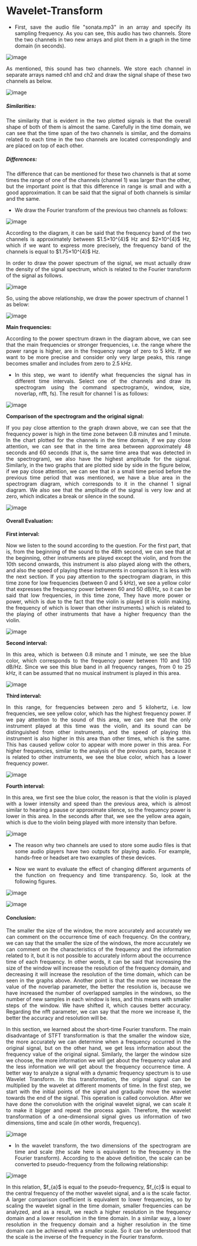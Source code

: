 # Wavelet-Transform
* <p align="justify"> First, save the audio file "sonata.mp3" in an array and specify its sampling frequency. As you can see, this audio has two channels. Store the two channels in two new arrays and plot them in a graph in the time domain (in seconds). </p>

![image](https://github.com/SogolGoodarzi/Wavelet-Transform/assets/125180530/b7dd9d8e-e508-4432-9020-bfdb3d49476d)

<p align="justify"> As mentioned, this sound has two channels. We store each channel in separate arrays named ch1 and ch2 and draw the signal shape of these two channels as below. </p>

![image](https://github.com/SogolGoodarzi/Wavelet-Transform/assets/125180530/95f3b1ea-e030-469d-835d-625ad701addd)

##### Similarities:
<p align="justify"> The similarity that is evident in the two plotted signals is that the overall shape of both of them is almost the same. Carefully in the time domain, we can see that the time span of the two channels is similar, and the domains related to each time in the two channels are located correspondingly and are placed on top of each other. </p>

##### Differences:
<p align="justify"> The difference that can be mentioned for these two channels is that at some times the range of one of the channels (channel 1) was larger than the other, but the important point is that this difference in range is small and with a good approximation. It can be said that the signal of both channels is similar and the same. </p>

* We draw the Fourier transform of the previous two channels as follows:

![image](https://github.com/SogolGoodarzi/Wavelet-Transform/assets/125180530/ee95219e-11c3-4d42-91de-1efa37651d99)

<p align="justify"> According to the diagram, it can be said that the frequency band of the two channels is approximately between $1.5×10^{4}$ Hz and $2×10^{4}$ Hz, which if we want to express more precisely, the frequency band of the channels is equal to $1.75×10^{4}$ Hz. </p>

<p align="justify"> In order to draw the power spectrum of the signal, we must actually draw the density of the signal spectrum, which is related to the Fourier transform of the signal as follows. </p>

![image](https://github.com/SogolGoodarzi/Wavelet-Transform/assets/125180530/4c2ea83c-1feb-4b81-9603-14995ea73164)

So, using the above relationship, we draw the power spectrum of channel 1 as below:

![image](https://github.com/SogolGoodarzi/Wavelet-Transform/assets/125180530/9d61b914-0ce5-4a90-a45e-d4790de8e8ff)

**Main frequencies:** <p align="justify">According to the power spectrum drawn in the diagram above, we can see that the main frequencies or stronger frequencies, i.e. the range where the power range is higher, are in the frequency range of zero to 5 kHz. If we want to be more precise and consider only very large peaks, this range becomes smaller and includes from zero to 2.5 kHz. </p>

* <p align="justify"> In this step, we want to identify what frequencies the signal has in different time intervals. Select one of the channels and draw its spectrogram using the command spectrogram(x, window, size, noverlap, nfft, fs). The result for channel 1 is as follows: </p>

![image](https://github.com/SogolGoodarzi/Wavelet-Transform/assets/125180530/135e3f0c-7b58-48d8-aa44-900af6d08635)

**Comparison of the spectrogram and the original signal:** <p align="justify"> If you pay close attention to the graph drawn above, we can see that the frequency power is high in the time zone between 0.8 minutes and 1 minute. In the chart plotted for the channels in the time domain, if we pay close attention, we can see that in the time area between approximately 48 seconds and 60 seconds (that is, the same time area that was detected in the spectrogram), we also have the highest amplitude for the signal. Similarly, in the two graphs that are plotted side by side in the figure below, if we pay close attention, we can see that in a small time period before the previous time period that was mentioned, we have a blue area in the spectrogram diagram, which corresponds to it in the channel 1 signal diagram. We also see that the amplitude of the signal is very low and at zero, which indicates a break or silence in the sound. </p>

![image](https://github.com/SogolGoodarzi/Wavelet-Transform/assets/125180530/49bba81a-750a-4959-aebc-4e3b25816edf)

#### Overall Evaluation:
**First interval:** <p align="justify"> Now we listen to the sound according to the question. For the first part, that is, from the beginning of the sound to the 48th second, we can see that at the beginning, other instruments are played except the violin, and from the 10th second onwards, this instrument is also played along with the others, and also the speed of playing these instruments in comparison It is less with the next section. If you pay attention to the spectrogram diagram, in this time zone for low frequencies (between 0 and 5 kHz), we see a yellow color that expresses the frequency power between 60 and 50 dB/Hz, so it can be said that low frequencies, in this time zone, They have more power or power, which is due to the fact that the violin is played (it is violin making, the frequency of which is lower than other instruments.) which is related to the playing of other instruments that have a higher frequency than the violin. </p>

![image](https://github.com/SogolGoodarzi/Wavelet-Transform/assets/125180530/fb0aabd6-09eb-4a99-a50d-287dd891fbe1)

**Second interval:** <p align="justify"> In this area, which is between 0.8 minute and 1 minute, we see the blue color, which corresponds to the frequency power between 110 and 130 dB/Hz. Since we see this blue band in all frequency ranges, from 0 to 25 kHz, it can be assumed that no musical instrument is played in this area. </p>

![image](https://github.com/SogolGoodarzi/Wavelet-Transform/assets/125180530/8ea61495-54c2-47fd-bdc8-39b8be0ae328)

**Third interval:** <p align="justify"> In this range, for frequencies between zero and 5 kilohertz, i.e. low frequencies, we see yellow color, which has the highest frequency power. If we pay attention to the sound of this area, we can see that the only instrument played at this time was the violin, and its sound can be distinguished from other instruments, and the speed of playing this instrument is also higher in this area than other times, which is the same. This has caused yellow color to appear with more power in this area. For higher frequencies, similar to the analysis of the previous parts, because it is related to other instruments, we see the blue color, which has a lower frequency power. </p>

![image](https://github.com/SogolGoodarzi/Wavelet-Transform/assets/125180530/73dd7869-0318-404d-bdb6-a811967acb0d)

**Fourth interval:** <p align="justify"> In this area, we first see the blue color, the reason is that the violin is played with a lower intensity and speed than the previous area, which is almost similar to hearing a pause or approximate silence, so the frequency power is lower in this area. In the seconds after that, we see the yellow area again, which is due to the violin being played with more intensity than before. </p>

![image](https://github.com/SogolGoodarzi/Wavelet-Transform/assets/125180530/57794f27-4431-43a2-b0d6-19158f4f7b78)

* <p align="justify"> The reason why two channels are used to store some audio files is that some audio players have two outputs for playing audio. For example, hands-free or headset are two examples of these devices. </p>

* <p align="justify"> Now we want to evaluate the effect of changing different arguments of the function on frequency and time transparency. So, look at the following figures. </p>

![image](https://github.com/SogolGoodarzi/Wavelet-Transform/assets/125180530/87afbfdb-1f86-48a5-938c-3164c3f101d6)

![image](https://github.com/SogolGoodarzi/Wavelet-Transform/assets/125180530/d3fbff0e-4caf-49ed-8d5b-2aec03f92c85)

#### Conclusion:
<p align="justify"> The smaller the size of the window, the more accurately and accurately we can comment on the occurrence time of each frequency. On the contrary, we can say that the smaller the size of the windows, the more accurately we can comment on the characteristics of the frequency and the information related to it, but it is not possible to accurately inform about the occurrence time of each frequency. In other words, it can be said that increasing the size of the window will increase the resolution of the frequency domain, and decreasing it will increase the resolution of the time domain, which can be seen in the graphs above. Another point is that the more we increase the value of the noverlap parameter, the better the resolution is, because we have increased the number of overlapped samples in the windows, so the number of new samples in each window is less, and this means with smaller steps of the window. We have shifted it, which causes better accuracy. Regarding the nfft parameter, we can say that the more we increase it, the better the accuracy and resolution will be. </p>  

<p align="justify"> In this section, we learned about the short-time Fourier transform. The main disadvantage of STFT transformation is that the smaller the window size, the more accurately we can determine when a frequency occurred in the original signal, but on the other hand, we get less information about the frequency value of the original signal. Similarly, the larger the window size we choose, the more information we will get about the frequency value and the less information we will get about the frequency occurrence time. A better way to analyze a signal with a dynamic frequency spectrum is to use Wavelet Transform. In this transformation, the original signal can be multiplied by the wavelet at different moments of time. In the first step, we start with the initial points of the signal and gradually move the wavelet towards the end of the signal. This operation is called convolution. After we have done the convolution with the original wavelet signal, we can scale it to make it bigger and repeat the process again. Therefore, the wavelet transformation of a one-dimensional signal gives us information of two dimensions, time and scale (in other words, frequency).  </p>

![image](https://github.com/SogolGoodarzi/Wavelet-Transform/assets/125180530/3b13598e-ebcb-4a6b-b412-460347c8694f)

* <p align="justify"> In the wavelet transform, the two dimensions of the spectrogram are time and scale (the scale here is equivalent to the frequency in the Fourier transform). According to the above definition, the scale can be converted to pseudo-frequency from the following relationship: </p>

![image](https://github.com/SogolGoodarzi/Wavelet-Transform/assets/125180530/c3a4b30d-8a27-4953-bd94-f2eb2c795274)

<p align="justify"> In this relation, $f_{a}$ is equal to the pseudo-frequency, $f_{c}$ is equal to the central frequency of the mother wavelet signal, and a is the scale factor. A larger comparison coefficient is equivalent to lower frequencies, so by scaling the wavelet signal in the time domain, smaller frequencies can be analyzed, and as a result, we reach a higher resolution in the frequency domain and a lower resolution in the time domain. In a similar way, a lower resolution in the frequency domain and a higher resolution in the time domain can be achieved with a smaller scale. So it can be understood that the scale is the inverse of the frequency in the Fourier transform. </p>
